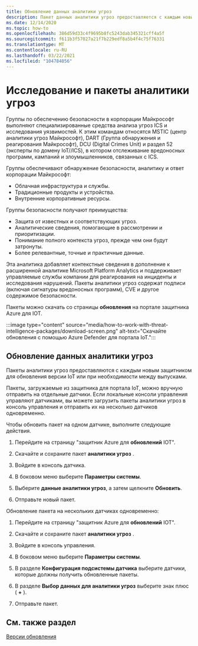 ```yaml
---
title: Обновление данных аналитики угроз
description: Пакет данных аналитики угроз предоставляется с каждым новым защитником для версии IoT или при необходимости между выпусками.
ms.date: 12/14/2020
ms.topic: how-to
ms.openlocfilehash: 386d59d33c4f9695b8fc5243dab345321cff4a5f
ms.sourcegitcommit: f611b3f57027a21f7b229edf8a5b4f4c75f76331
ms.translationtype: MT
ms.contentlocale: ru-RU
ms.lasthandoff: 03/22/2021
ms.locfileid: "104784056"
---
```

# <a name="threat-intelligence-research-and-packages"></a>Исследование и пакеты аналитики угроз

Группы по обеспечению безопасности в корпорации Майкрософт выполняют специализированные средства анализа угроз ICS и исследования уязвимостей. К этим командам относятся MSTIC (центр аналитики угроз Майкрософт), DART (Группа обнаружения и реагирования Майкрософт), DCU (Digital Crimes Unit) и раздел 52 (эксперты по домену IoT//ICS), в котором отслеживание вредоносных программ, кампаний и злоумышленников, связанных с ICS.

Группы обеспечивают обнаружение безопасности, аналитику и ответ корпорации Майкрософт:

- Облачная инфраструктура и службы.
- Традиционные продукты и устройства.
- Внутренние корпоративные ресурсы.

Группы безопасности получают преимущества:

- Защита от известных и соответствующих угроз.
- Аналитические сведения, помогающие в рассмотрении и приоритизации.
- Понимание полного контекста угроз, прежде чем они будут затронуты.
- Более релевантные, точные и практичные данные.

Эта аналитика добавляет контекстные сведения в дополнение к расширенной аналитике Microsoft Platform Analytics и поддерживает управляемые службы компании для реагирования на инциденты и исследования нарушений. Пакеты аналитики угроз содержат подписи (включая сигнатуры вредоносных программ), CVE и другое содержимое безопасности.

Пакеты можно скачать со страницы **обновления** на портале защитника Azure для IOT.

:::image type="content" source="media/how-to-work-with-threat-intelligence-packages/download-screen.png" alt-text="Скачайте обновления с помощью Azure Defender для портала IoT.":::

## <a name="update-threat-intelligence-data"></a>Обновление данных аналитики угроз

Пакеты аналитики угроз предоставляются с каждым новым защитником для обновления версии IoT или при необходимости между выпусками.

Пакеты, загружаемые из защитника для портала IoT, можно вручную отправить на отдельные датчики. Если локальные консоли управления управляют датчиками, вы можете загрузить пакеты аналитики угроз в консоль управления и отправить их на несколько датчиков одновременно.

Чтобы обновить пакет на одном датчике, выполните следующие действия.

1. Перейдите на страницу "защитник Azure для **обновлений** IOT".

2. Скачайте и сохраните пакет **аналитики угроз** .

3. Войдите в консоль датчика.

4. В боковом меню выберите **Параметры системы**.

5. Выберите **данные аналитики угроз**, а затем щелкните **Обновить**.

6. Отправьте новый пакет.

Обновление пакета на нескольких датчиках одновременно:

1. Перейдите на страницу "защитник Azure для **обновлений** IOT".

2. Скачайте и сохраните пакет **аналитики угроз** .

3. Войдите в консоль управления.

4. В боковом меню выберите **Параметры системы**.

5. В разделе **Конфигурация подсистемы датчика** выберите датчики, которые должны получить обновленные пакеты.  

6. В разделе **Выбор данных для аналитики угроз** выберите знак плюс ( **+** ).

7. Отправьте пакет.

## <a name="see-also"></a>См. также раздел

[Версии обновления](how-to-manage-sensors-from-the-on-premises-management-console.md#update-versions)
